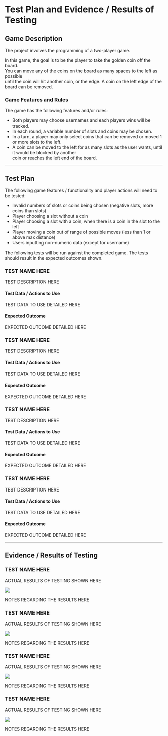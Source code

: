 # Test Plan and Evidence / Results of Testing

## Game Description

The project involves the programming of a two-player game.

In this game, the goal is to be the player to take the golden coin off the board.  
You can move any of the coins on the board as many spaces to the left as possible  
until the coin will hit another coin, or the edge. A coin on the left edge of the  
board can be removed.


### Game Features and Rules

The game has the following features and/or rules:

- Both players may choose usernames and each players wins will be tracked.
- In each round, a variable number of slots and coins may be chosen.
- In a turn, a player may only select coins that can be removed or moved 1 or more slots to the left.
- A coin can be moved to the left for as many slots as the user wants, until it would be blocked by another  
coin or reaches the left end of the board.

---

## Test Plan

The following game features / functionality and player actions will need to be tested:

- Invalid numbers of slots or coins being chosen (negative slots, more coins than slots)
- Player choosing a slot without a coin
- Player choosing a slot with a coin, when there is a coin in the slot to the left
- Player moving a coin out of range of possible moves (less than 1 or above max distance)
- Users inputting non-numeric data (except for username)

The following tests will be run against the completed game. The tests should result in the expected outcomes shown.


### TEST NAME HERE

TEST DESCRIPTION HERE

#### Test Data / Actions to Use

TEST DATA TO USE DETAILED HERE

#### Expected Outcome

EXPECTED OUTCOME DETAILED HERE


### TEST NAME HERE

TEST DESCRIPTION HERE

#### Test Data / Actions to Use

TEST DATA TO USE DETAILED HERE

#### Expected Outcome

EXPECTED OUTCOME DETAILED HERE


### TEST NAME HERE

TEST DESCRIPTION HERE

#### Test Data / Actions to Use

TEST DATA TO USE DETAILED HERE

#### Expected Outcome

EXPECTED OUTCOME DETAILED HERE


### TEST NAME HERE

TEST DESCRIPTION HERE

#### Test Data / Actions to Use

TEST DATA TO USE DETAILED HERE

#### Expected Outcome

EXPECTED OUTCOME DETAILED HERE


---


## Evidence / Results of Testing

### TEST NAME HERE

ACTUAL RESULTS OF TESTING SHOWN HERE

![](images/placeholder.jpg)

NOTES REGARDING THE RESULTS HERE


### TEST NAME HERE

ACTUAL RESULTS OF TESTING SHOWN HERE

![](images/placeholder.jpg)

NOTES REGARDING THE RESULTS HERE


### TEST NAME HERE

ACTUAL RESULTS OF TESTING SHOWN HERE

![](images/placeholder.jpg)

NOTES REGARDING THE RESULTS HERE


### TEST NAME HERE

ACTUAL RESULTS OF TESTING SHOWN HERE

![](images/placeholder.jpg)

NOTES REGARDING THE RESULTS HERE

